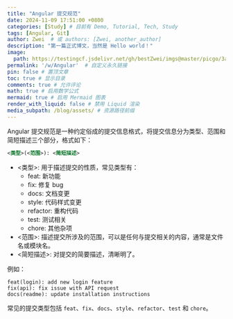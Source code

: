 ```yaml
---
title: "Angular 提交规范"
date: 2024-11-09 17:51:00 +0800
categories: [Study] # 目前有 Demo, Tutorial, Tech, Study
tags: [Angular, Git]
author: Zwei  # 或 authors: [Zwei, another_author]
description: "第一篇正式博文，当然是 Hello world！"
image:
  path: https://testingcf.jsdelivr.net/gh/bestZwei/imgs@master/picgo/3a9282f87f892c286c9a9ccebe9c95dd_1679484529_216.png
permalink: '/w/Angular'  # 自定义永久链接
pin: false # 置顶文章
toc: true # 显示目录
comments: true # 允许评论
math: true # 启用数学公式
mermaid: true # 启用 Mermaid 图表
render_with_liquid: false # 禁用 Liquid 渲染
media_subpath: /blog/assets/ # 资源路径前缀
---
```


Angular 提交规范是一种约定俗成的提交信息格式，将提交信息分为类型、范围和简短描述三个部分，格式如下：

```xml
<类型>(<范围>): <简短描述>
```

- <类型>: 用于描述提交的性质，常见类型有：
  - feat: 新功能
  - fix: 修复 bug
  - docs: 文档变更
  - style: 代码样式变更
  - refactor: 重构代码
  - test: 测试相关
  - chore: 其他杂项
- <范围>: 描述提交所涉及的范围，可以是任何与提交相关的内容，通常是文件名或模块名。
- <简短描述>: 对提交的简要描述，清晰明了。

例如：

```plaintext
feat(login): add new login feature
fix(api): fix issue with API request
docs(readme): update installation instructions
```

常见的提交类型包括 `feat`、`fix`、`docs`、`style`、`refactor`、`test` 和 `chore`。

